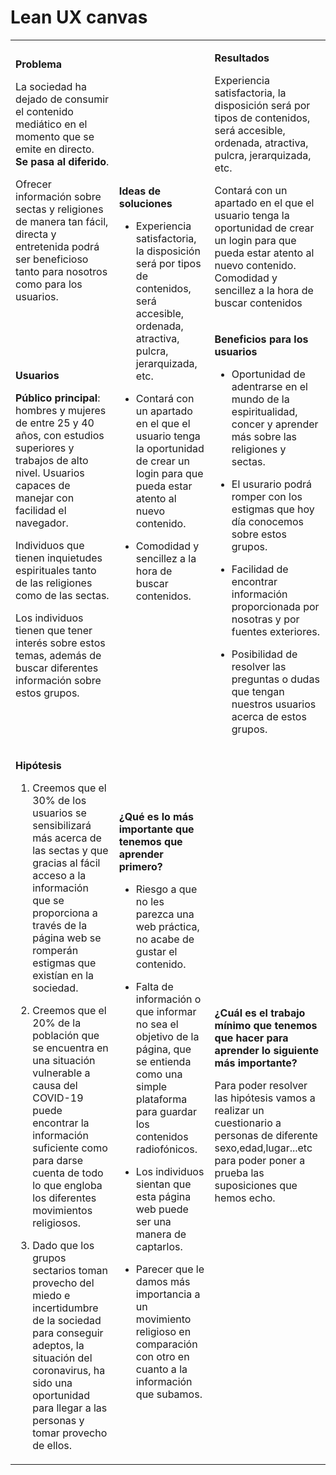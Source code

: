 # Lean UX canvas

<!--
Utiliza la plantilla de este documento para recoger vuestro Lean UX Canvas en el proyecto. Escribid solamente debajo de cada título. **No modifiquéis el código HTML, ya que si lo hacéis la tabla no se mostrará correctamente**.
-->

<table markdown="1"><tbody><tr><td markdown="1">

**Problema**

La sociedad ha dejado de consumir el contenido mediático en el momento que se emite en directo. **Se pasa al diferido**. 

Ofrecer información sobre sectas y religiones de manera tan fácil, directa y entretenida podrá ser beneficioso tanto para nosotros como para los usuarios.

</td><td rowspan=2 markdown="1">

**Ideas de soluciones**

* Experiencia satisfactoria, la disposición será por tipos de contenidos, será accesible, ordenada, atractiva, pulcra, jerarquizada, etc. 

* Contará con un apartado en el que el usuario tenga la oportunidad de crear un login para que pueda estar atento al nuevo contenido.

* Comodidad y sencillez a la hora de buscar contenidos.

</td><td markdown="1">

**Resultados**

Experiencia satisfactoria, la disposición será por tipos de contenidos, será accesible, ordenada, atractiva, pulcra, jerarquizada, etc. 

Contará con un apartado en el que el usuario tenga la oportunidad de crear un login para que pueda estar atento al nuevo contenido.
Comodidad y sencillez a la hora de buscar contenidos

</td></tr><tr><td markdown="1">

**Usuarios**

**Público principal**: hombres y mujeres de entre 25 y 40 años, con estudios superiores y trabajos de alto nivel. Usuarios capaces de manejar con facilidad el navegador.

Individuos que tienen inquietudes espirituales tanto de las religiones como de las sectas. 

Los individuos tienen que tener interés sobre estos temas, además de buscar diferentes información sobre estos grupos.


</td><td markdown="1">

**Beneficios para los usuarios**

* Oportunidad de adentrarse en el mundo de la espiritualidad, concer y aprender más sobre las religiones y sectas.

* El usurario podrá romper con los estigmas que hoy día conocemos sobre estos grupos. 

* Facilidad de encontrar información proporcionada por nosotras y por fuentes exteriores. 

* Posibilidad de resolver las preguntas o dudas que tengan nuestros usuarios acerca de estos grupos. 


</td></tr><tr><td markdown="1">

**Hipótesis**  

1. Creemos que el 30% de los usuarios se sensibilizará más acerca de las sectas y que gracias al fácil acceso a la información que se proporciona a través de la página web se romperán estigmas que existían en la sociedad.

2. Creemos que el 20% de la población que se encuentra en una situación vulnerable a causa del COVID-19 puede encontrar la información suficiente como para darse cuenta de todo lo que engloba los diferentes movimientos religiosos. 

3. Dado que los grupos sectarios toman provecho del miedo e incertidumbre de la sociedad para conseguir adeptos, la situación del coronavirus, ha sido una oportunidad para llegar a las personas y tomar provecho de ellos. 


</td><td markdown="1">

**¿Qué es lo más importante que tenemos que aprender primero?**

* Riesgo a que no les parezca una web práctica, no acabe de gustar el contenido.

* Falta de información o que informar no sea el objetivo de la página, que se entienda como una simple plataforma para guardar los contenidos radiofónicos. 

* Los individuos sientan que esta página web puede ser una manera de captarlos. 

* Parecer que le damos más importancia a un movimiento religioso en comparación con otro en cuanto a la información que subamos.


</td><td markdown="1">

**¿Cuál es el trabajo mínimo que tenemos que hacer para aprender lo siguiente más importante?**

Para poder resolver las hipótesis vamos a realizar un cuestionario a personas de diferente sexo,edad,lugar...etc para poder poner a prueba las suposiciones que hemos echo. 


</td></tr></tbody></table>